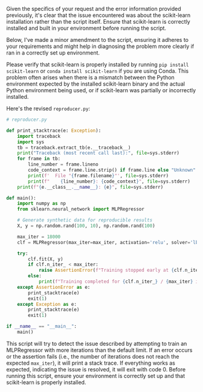 Given the specifics of your request and the error information provided previously, it's clear that the issue encountered was about the scikit-learn installation rather than the script itself. Ensure that scikit-learn is correctly installed and built in your environment before running the script.

Below, I've made a minor amendment to the script, ensuring it adheres to your requirements and might help in diagnosing the problem more clearly if ran in a correctly set up environment.

Please verify that scikit-learn is properly installed by running `pip install scikit-learn` or `conda install scikit-learn` if you are using Conda. This problem often arises when there is a mismatch between the Python environment expected by the installed scikit-learn binary and the actual Python environment being used, or if scikit-learn was partially or incorrectly installed.

Here's the revised `reproducer.py`:

```python
# reproducer.py

def print_stacktrace(e: Exception):
    import traceback
    import sys
    tb = traceback.extract_tb(e.__traceback__)
    print("Traceback (most recent call last):", file=sys.stderr)
    for frame in tb:
        line_number = frame.lineno
        code_context = frame.line.strip() if frame.line else "Unknown"
        print(f'  File "{frame.filename}"', file=sys.stderr)
        print(f"    {line_number}: {code_context}", file=sys.stderr)
    print(f"{e.__class__.__name__}: {e}", file=sys.stderr)

def main():
    import numpy as np
    from sklearn.neural_network import MLPRegressor

    # Generate synthetic data for reproducible results
    X, y = np.random.rand(100, 10), np.random.rand(100)

    max_iter = 18000
    clf = MLPRegressor(max_iter=max_iter, activation='relu', solver='lbfgs', verbose=True)

    try:
        clf.fit(X, y)
        if clf.n_iter_ < max_iter:
            raise AssertionError(f"Training stopped early at {clf.n_iter_} iterations, was expected to run for {max_iter} iterations.")
        else:
            print(f"Training completed for {clf.n_iter_} / {max_iter} iterations as expected.")
    except AssertionError as e:
        print_stacktrace(e)
        exit(1)
    except Exception as e:
        print_stacktrace(e)
        exit(1)

if __name__ == "__main__":
    main()
```

This script will try to detect the issue described by attempting to train an MLPRegressor with more iterations than the default limit. If an error occurs or the assertion fails (i.e., the number of iterations does not reach the expected `max_iter`), it will print a stack trace. If everything works as expected, indicating the issue is resolved, it will exit with code 0. Before running this script, ensure your environment is correctly set up and that scikit-learn is properly installed.